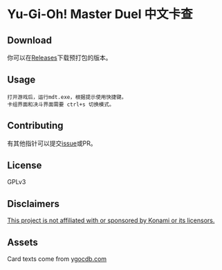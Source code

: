 # Yu-Gi-Oh! Master Duel 中文卡查

## Download

你可以在[Releases](https://github.com/SkywalkerJi/mdt/releases/latest)下载预打包的版本。

## Usage
```
打开游戏后，运行mdt.exe，根据提示使用快捷键。
卡组界面和决斗界面需要 ctrl+s 切换模式。
```
## Contributing

有其他指针可以提交[issue](https://github.com/SkywalkerJi/mdt/issues/new)或PR。

## License

GPLv3

## Disclaimers

<ins>This project is not affiliated with or sponsored by Konami or its licensors.</ins>

## Assets

Card texts come from [ygocdb.com](https://ygocdb.com)
